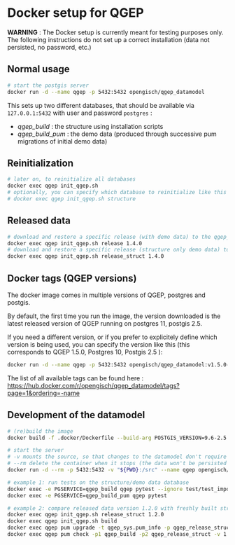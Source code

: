 Docker setup for QGEP
=========================

**WARNING** : The Docker setup is currently meant for testing purposes only.
The following instructions do not set up a correct installation (data not
persisted, no password, etc.)

Normal usage
----------------

```bash
# start the postgis server
docker run -d --name qgep -p 5432:5432 opengisch/qgep_datamodel
```

This sets up two different databases, that should be available via `127.0.0.1:5432` with user and password `postgres` :

- *qgep_build* : the structure using installation scripts
- *qgep_build_pum* : the demo data (produced through successive pum migrations of initial demo data)

Reinitialization
----------------

```bash
# later on, to reinitialize all databases
docker exec qgep init_qgep.sh
# optionally, you can specify which database to reinitialize like this 
# docker exec qgep init_qgep.sh structure
```

Released data
----------------

```bash
# download and restore a specific release (with demo data) to the qgep_release database
docker exec qgep init_qgep.sh release 1.4.0
# download and restore a specific release (structure only demo data) to the qgep_release_struct database
docker exec qgep init_qgep.sh release_struct 1.4.0
```

Docker tags (QGEP versions)
----------------

The docker image comes in multiple versions of QGEP, postgres and postgis.

By default, the first time you run the image, the version downloaded is the latest released version
of QGEP running on postgres 11, postgis 2.5.

If you need a different version, or if you prefer to explicitely define which version is being used, you
can specify the version like this (this corresponds to QGEP 1.5.0, Postgres 10, Postgis 2.5 ):
```bash
docker run -d --name qgep -p 5432:5432 opengisch/qgep_datamodel:v1.5.0-10-2.5
```

The list of all available tags can be found here : https://hub.docker.com/r/opengisch/qgep_datamodel/tags?page=1&ordering=-name

Development of the datamodel
----------------

```bash
# (re)build the image
docker build -f .docker/Dockerfile --build-arg POSTGIS_VERSION=9.6-2.5 --tag opengisch/qgep_datamodel .

# start the server
# -v mounts the source, so that changes to the datamodel don't require rebuild
# --rm delete the container when it stops (the data won't be persisted !)
docker run -d --rm -p 5432:5432 -v "${PWD}:/src" --name qgep opengisch/qgep_datamodel

# example 1: run tests on the structure/demo data database
docker exec -e PGSERVICE=qgep_build qgep pytest --ignore test/test_import.py
docker exec -e PGSERVICE=qgep_build_pum qgep pytest

# example 2: compare released data version 1.2.0 with freshly built structure
docker exec qgep init_qgep.sh release_struct 1.2.0
docker exec qgep init_qgep.sh build
docker exec qgep pum upgrade -t qgep_sys.pum_info -p qgep_release_struct -d delta -v int SRID 2056
docker exec qgep pum check -p1 qgep_build -p2 qgep_release_struct -v 1
```
